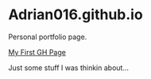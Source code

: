 # Adrian016.github.io
Personal portfolio page.

<a href="https://adrian016.github.io/hello/">My First GH Page</a>

Just some stuff I was thinkin about...